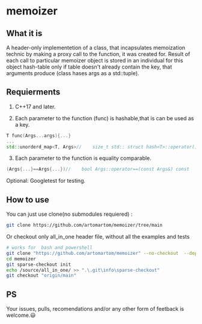# memoizer
## What it is 
A header-only implementetion of a class, that incapsulates memoization technic by making a proxy call to the function, it was created for.
Result of each call to particular memoizer object is stored in an individual for this object hash-table only if table doesn't already 
contain the key, that arguments produce (class hases args as a std::tuple).
## Requierments
1.  C++17 and later.

2.  Each parameter to the function (func) is hashable,that is can be used as a key.

```c++
T func(Args...args){...}
...
std::unorderd_map<T, Args>//    size_t std:: struct hash<T>::operator()(const T &x) const
```

3. Each parameter to the function is equality comparable.

```c++
(Args{...}==Args{...})//    bool Args::operator==(const Args&) const
```
Optional: Googletest for testing. 

## How to use
You can just use clone(no submodules requiered) :

```bash
git clone https://github.com/artomartom/memoizer/tree/main  
```
Or checkout only all_in_one header file, without all the examples and tests

```bash
# works for  bash and powershell 
git clone "https://github.com/artomartom/memoizer" --no-checkout  --depth 1
cd memoizer
git sparse-checkout init
echo /source/all_in_one/ >> ".\.git\info\sparse-checkout" 
git checkout "origin/main"
```

## PS
Your issues, pulls, recomendations and/or any other form of feetback is welcome.:smiley:

